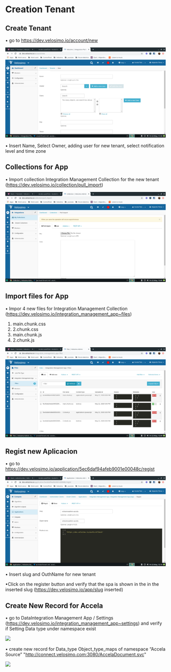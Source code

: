 # Creation Tenant

## Create Tenant

• go to https://dev.velosimo.io/account/new

<img src="photos/insertDataFortenant.png">

• Insert Name, Select Owner, adding user for new tenant, select notification level and time zone

## Collections for App

• Import collection Integration Management Collection for the new tenant (https://dev.velosimo.io/collection/pull_import)

<img src="photos/importCollectionForApp.png">

## Import files for App

• Impor 4 new files for Integration Management Collection (https://dev.velosimo.io/integration_management_app~files)

1.  main.chunk.css
2.  2.chunk.css
3.  main.chunk.js
4.  2.chunk.js

<img src="photos/filesForApp.png">

## Regist new Aplicacion

• go to https://dev.velosimo.io/application/5ec6daf94afeb9001e00048c/regist

<img src="photos/registApplication.png">

• Insert slug and OuthName for new tenant

•Click on the register button and verify that the spa is shown in the in the inserted slug (https://dev.velosimo.io/app/slug inserted)

## Create New Record for Accela

• go to DataIntegration Management App / Settings (https://dev.velosimo.io/integration_management_app~settings) and verify if Setting Data type under namespace exist

<img src="/photos/integrationManagment/integrationDataTypeSettings.png">

• create new record for Data_type Object_type_maps of namespace “Accela Source”
"http://connect.velosimo.com:3080/AccelaDocument.svc"

<img src="photos/integrationValueRecord">
